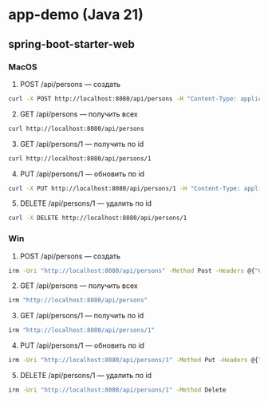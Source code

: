 # app-demo (Java 21)  
## spring-boot-starter-web  

### MacOS
1. POST /api/persons — создать
```bash
curl -X POST http://localhost:8080/api/persons -H "Content-Type: application/json" -d '{"name":"John Doe","age":30}'
```

2. GET /api/persons — получить всех
```bash
curl http://localhost:8080/api/persons
```

3. GET /api/persons/1 — получить по id
```bash
curl http://localhost:8080/api/persons/1
```

4. PUT /api/persons/1 — обновить по id
```bash
curl -X PUT http://localhost:8080/api/persons/1 -H "Content-Type: application/json" -d '{"name":"Петр","age":25}'
```

5. DELETE /api/persons/1 — удалить по id
```bash
curl -X DELETE http://localhost:8080/api/persons/1
```

### Win
1. POST /api/persons — создать
```bash
irm -Uri "http://localhost:8080/api/persons" -Method Post -Headers @{"Content-Type"="application/json"} -Body '{"name":"John Doe","age":30}'
```

2. GET /api/persons — получить всех
```bash
irm "http://localhost:8080/api/persons"
```

3. GET /api/persons/1 — получить по id
```bash
irm "http://localhost:8080/api/persons/1"
```

4. PUT /api/persons/1 — обновить по id
```bash
irm -Uri "http://localhost:8080/api/persons/1" -Method Put -Headers @{"Content-Type"="application/json"} -Body '{"name":"Петр","age":25}'
```

5. DELETE /api/persons/1 — удалить по id
```bash
irm -Uri "http://localhost:8080/api/persons/1" -Method Delete
```
